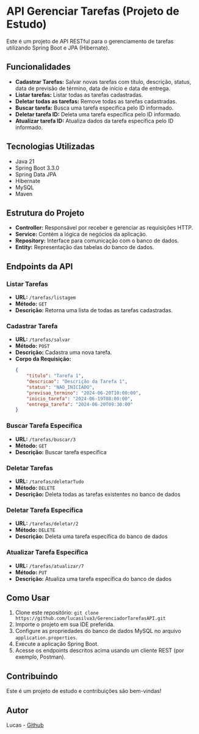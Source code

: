 # API Gerenciar Tarefas (Projeto de Estudo)

Este é um projeto de API RESTful para o gerenciamento de tarefas utilizando Spring Boot e JPA (Hibernate).

## Funcionalidades

- **Cadastrar Tarefas:** Salvar novas tarefas com título, descrição, status, data de previsão de término, data de início e data de entrega.
- **Listar tarefas:** Listar todas as tarefas cadastradas.
- **Deletar todas as tarefas:** Remove todas as tarefas cadastradas.
- **Buscar tarefa:** Busca uma tarefa específica pelo ID informado.
- **Deletar tarefa ID:** Deleta uma tarefa específica pelo ID informado.
- **Atualizar tarefa ID:** Atualiza dados da tarefa específica pelo ID informado.

## Tecnologias Utilizadas

- Java 21
- Spring Boot 3.3.0
- Spring Data JPA
- Hibernate
- MySQL
- Maven

## Estrutura do Projeto

- **Controller:** Responsável por receber e gerenciar as requisições HTTP.
- **Service:** Contém a lógica de negócios da aplicação.
- **Repository:** Interface para comunicação com o banco de dados.
- **Entity:** Representação das tabelas do banco de dados.

## Endpoints da API

### Listar Tarefas

- **URL:** `/tarefas/listagem`
- **Método:** `GET`
- **Descrição:** Retorna uma lista de todas as tarefas cadastradas.

### Cadastrar Tarefa

- **URL:** `/tarefas/salvar`
- **Método:** `POST`
- **Descrição:** Cadastra uma nova tarefa.
- **Corpo da Requisição:**
  ```json
  {
      "titulo": "Tarefa 1",
      "descricao": "Descrição da Tarefa 1",
      "status": "NAO_INICIADO",
      "previsao_termino": "2024-06-20T10:00:00",
      "inicio_tarefa": "2024-06-19T08:00:00",
      "entrega_tarefa": "2024-06-20T09:30:00"
  }
  ```

### Buscar Tarefa Específica

- **URL:** `/tarefas/buscar/3`
- **Método:** `GET`
- **Descrição:** Buscar tarefa específica

### Deletar Tarefas

- **URL:** `/tarefas/deletarTudo`
- **Método:** `DELETE`
- **Descrição:** Deleta todas as tarefas existentes no banco de dados

### Deletar Tarefa Específica

- **URL:** `/tarefas/deletar/2`
- **Método:** `DELETE`
- **Descrição:** Deleta uma tarefa específica do banco de dados

### Atualizar Tarefa Específica

- **URL:** `/tarefas/atualizar/7`
- **Método:** `PUT`
- **Descrição:** Atualiza uma tarefa específica do banco de dados

## Como Usar

1. Clone este repositório: `git clone https://github.com/lucasilva3/GerenciadorTarefasAPI.git`
2. Importe o projeto em sua IDE preferida.
3. Configure as propriedades do banco de dados MySQL no arquivo `application.properties`.
4. Execute a aplicação Spring Boot.
5. Acesse os endpoints descritos acima usando um cliente REST (por exemplo, Postman).

## Contribuindo

Este é um projeto de estudo e contribuições são bem-vindas!

## Autor

Lucas - [Github](https://github.com/lucasilva3)

